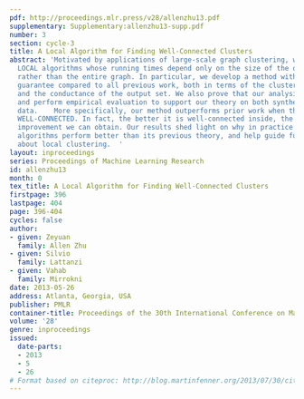 ```yaml
---
pdf: http://proceedings.mlr.press/v28/allenzhu13.pdf
supplementary: Supplementary:allenzhu13-supp.pdf
number: 3
section: cycle-3
title: A Local Algorithm for Finding Well-Connected Clusters
abstract: 'Motivated by applications of large-scale graph clustering, we study random-walk-based
  LOCAL algorithms whose running times depend only on the size of the output cluster,
  rather than the entire graph. In particular, we develop a method with better theoretical
  guarantee compared to all previous work, both in terms of the clustering accuracy
  and the conductance of the output set. We also prove that our analysis is tight,
  and perform empirical evaluation to support our theory on both synthetic and real
  data.    More specifically, our method outperforms prior work when the cluster is
  WELL-CONNECTED. In fact, the better it is well-connected inside, the more significant
  improvement we can obtain. Our results shed light on why in practice some random-walk-based
  algorithms perform better than its previous theory, and help guide future research
  about local clustering.  '
layout: inproceedings
series: Proceedings of Machine Learning Research
id: allenzhu13
month: 0
tex_title: A Local Algorithm for Finding Well-Connected Clusters
firstpage: 396
lastpage: 404
page: 396-404
cycles: false
author:
- given: Zeyuan
  family: Allen Zhu
- given: Silvio
  family: Lattanzi
- given: Vahab
  family: Mirrokni
date: 2013-05-26
address: Atlanta, Georgia, USA
publisher: PMLR
container-title: Proceedings of the 30th International Conference on Machine Learning
volume: '28'
genre: inproceedings
issued:
  date-parts:
  - 2013
  - 5
  - 26
# Format based on citeproc: http://blog.martinfenner.org/2013/07/30/citeproc-yaml-for-bibliographies/
---
```

